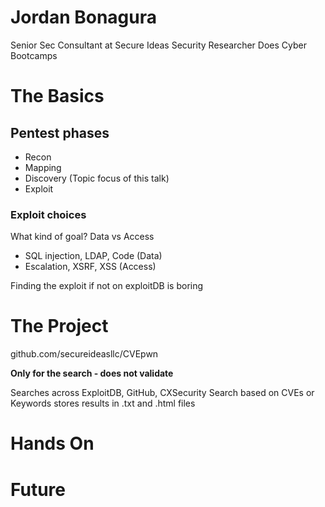 
# Jordan Bonagura

Senior Sec Consultant at Secure Ideas
Security Researcher
Does Cyber Bootcamps

# The Basics

## Pentest phases

- Recon
- Mapping
- Discovery (Topic focus of this talk)
- Exploit

### Exploit choices

What kind of goal?
Data vs Access
- SQL injection, LDAP, Code (Data)
- Escalation, XSRF, XSS (Access)

Finding the exploit if not on exploitDB is boring
# The Project

github.com/secureideasllc/CVEpwn

**Only for the search - does not validate**

Searches across ExploitDB, GitHub, CXSecurity
Search based on CVEs or Keywords
stores results in .txt and .html files


# Hands On
# Future